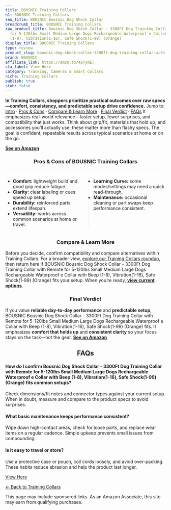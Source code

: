 ```yaml
---
title: BOUSNIC Training Collars
h1: BOUSNIC Training Collars
seo_title: BOUSNIC Bousnic Dog Shock Collar
breadcrumb_title: BOUSNIC Training Collars
raw_product_title: Bousnic Dog Shock Collar - 3300Ft Dog Training Collar with Remote
  for 5-120lbs Small Medium Large Dogs Rechargeable Waterproof e Collar with Beep
  (1-8), Vibration(1-16), Safe Shock(1-99) (Orange)
display_title: BOUSNIC Training Collars
type: review
product_slug: bousnic-dog-shock-collar-3300ft-dog-training-collar-with-remote-for-5-1-5000cf1f
brand: BOUSNIC
affiliate_link: https://amzn.to/4pTymET
cta_label: View Here
category: Tracking, Cameras & Smart Collars
niche: Training Collars
publish: true
stub: false
---
```


<div id="intro" class="full-width"><p><strong>In Training Collars, shoppers prioritize practical outcomes over raw specs&mdash;comfort, consistency, and predictable setup drive confidence.</strong> Jump to: <a href="#intro">Intro</a> · <a href="#pros-cons">Pros &amp; Cons</a> · <a href="#compare-more">Compare &amp; Learn More</a> · <a href="#verdict">Final Verdict</a> · <a href="#faqs">FAQs</a> It emphasizes real-world relevance&mdash;faster setup, fewer surprises, and compatibility that just works. Think about grip/fit, materials that hold up, and accessories you’ll actually use; these matter more than flashy specs. The goal is confident, repeatable results across typical scenarios at home or on the go.</p><p><a href="https://amzn.to/4pTymET" rel="nofollow sponsored noopener" target="_blank"><strong>See on Amazon</strong></a></p></div>
<h3 id="pros-cons" style="text-align:center;">Pros &amp; Cons of BOUSNIC Training Collars</h3>
<div class="pc-grid" style="display:grid;grid-template-columns:1fr 1fr;gap:16px;border-top:1px solid #e5e7eb;padding-top:12px;">
  <ul>
    <li><strong>Comfort:</strong> lightweight build and good grip reduce fatigue.</li>
    <li><strong>Clarity:</strong> clear labeling or cues speed up setup.</li>
    <li><strong>Durability:</strong> reinforced parts extend lifespan.</li>
    <li><strong>Versatility:</strong> works across common scenarios at home or travel.</li>
  </ul>
  <ul style="border-left:1px solid #e5e7eb;padding-left:16px;">
    <li><strong>Learning Curve:</strong> some modes/settings may need a quick read-through.</li>
    <li><strong>Maintenance:</strong> occasional cleaning or part swaps keep performance consistent.</li>
  </ul>
</div>


<h3 id="compare-more" style="text-align:center;">Compare &amp; Learn More</h3>
<p>Before you decide, confirm compatibility and compare alternatives within Training Collars. For a broader view, <a href="#">explore our Training Collars roundup</a>, then return here if BOUSNIC Bousnic Dog Shock Collar - 3300Ft Dog Training Collar with Remote for 5-120lbs Small Medium Large Dogs Rechargeable Waterproof e Collar with Beep (1-8), Vibration(1-16), Safe Shock(1-99) (Orange) fits your setup. When you’re ready, <a href="https://amzn.to/4pTymET" rel="nofollow sponsored noopener" target="_blank"><strong>view current options</strong></a>.</p>

<h3 id="verdict" style="text-align:center;">Final Verdict</h3>
<p>If you value <strong>reliable day-to-day performance</strong> and <strong>predictable setup</strong>, BOUSNIC Bousnic Dog Shock Collar - 3300Ft Dog Training Collar with Remote for 5-120lbs Small Medium Large Dogs Rechargeable Waterproof e Collar with Beep (1-8), Vibration(1-16), Safe Shock(1-99) (Orange) fits. It emphasizes <strong>comfort that holds up</strong> and <strong>consistent clarity</strong> so your focus stays on the task&mdash;not the gear. <a href="https://amzn.to/4pTymET" rel="nofollow sponsored noopener" target="_blank"><strong>See on Amazon</strong></a></p>

<h2 id="faqs" style="text-align:center;">FAQs</h2>
<h4><strong>How do I confirm Bousnic Dog Shock Collar - 3300Ft Dog Training Collar with Remote for 5-120lbs Small Medium Large Dogs Rechargeable Waterproof e Collar with Beep (1-8), Vibration(1-16), Safe Shock(1-99) (Orange) fits common setups?</strong></h4>
<p>Check dimensions/fit notes and connector types against your current setup. When in doubt, measure and compare to the product specs to avoid surprises.</p>
<h4><strong>What basic maintenance keeps performance consistent?</strong></h4>
<p>Wipe down high-contact areas, check for loose parts, and replace wear items on a regular cadence. Simple upkeep prevents small issues from compounding.</p>
<h4><strong>Is it easy to travel or store?</strong></h4>
<p>Use a protective case or pouch, coil cords loosely, and avoid over-packing. These habits reduce abrasion and help the product last longer.</p>

<p><a class="btn" href="https://amzn.to/4pTymET" target="_blank" rel="nofollow sponsored noopener">View Here</a></p>
<p><a href="/roundups/tracking-cameras-smart-collars/training-collars/">← Back to Training Collars</a></p>
<aside class="disclosure">This page may include sponsored links. As an Amazon Associate, this site may earn from qualifying purchases.</aside>
